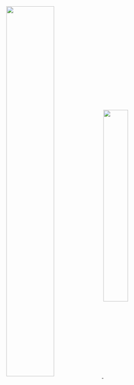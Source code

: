 <a href="https://github.com/anuraghazra/github-readme-stats">
  <img align="center" width="50%" src="https://github-readme-stats.vercel.app/api?username=stevinz&count_private=true&show_icons=true&include_all_commits=true&hide_border=true&theme=merko" />
</a>
<a href="https://github.com/anuraghazra/github-readme-stats">
  <img align="center" width="36%" src="https://github-readme-stats.vercel.app/api/top-langs/?username=stevinz&langs_count=8&layout=compact&hide=cmake&hide_border=true&theme=merko" />
</a>
